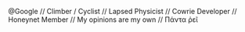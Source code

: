 @Google // Climber / Cyclist // Lapsed Physicist // Cowrie Developer // Honeynet
Member // My opinions are my own // Πάντα ῥεῖ
